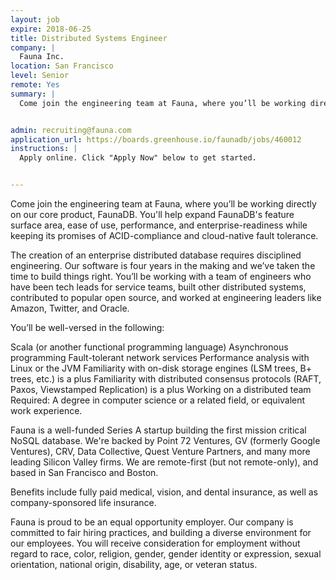 ```yaml
---
layout: job
expire: 2018-06-25
title: Distributed Systems Engineer
company: |
  Fauna Inc.
location: San Francisco
level: Senior
remote: Yes
summary: |
  Come join the engineering team at Fauna, where you’ll be working directly on our core product, FaunaDB. You'll help expand FaunaDB's feature surface area, ease of use, performance, and enterprise-readiness while keeping its promises of ACID-compliance and cloud-native fault tolerance.


admin: recruiting@fauna.com
application_url: https://boards.greenhouse.io/faunadb/jobs/460012
instructions: |
  Apply online. Click "Apply Now" below to get started.


---
```


<!-- break -->

Come join the engineering team at Fauna, where you’ll be working directly on our core product, FaunaDB. You'll help expand FaunaDB's feature surface area, ease of use, performance, and enterprise-readiness while keeping its promises of ACID-compliance and cloud-native fault tolerance.

The creation of an enterprise distributed database requires disciplined engineering. Our software is four years in the making and we’ve taken the time to build things right. You’ll be working with a team of engineers who have been tech leads for service teams, built other distributed systems, contributed to popular open source, and worked at engineering leaders like Amazon, Twitter, and Oracle.

You’ll be well-versed in the following:

Scala (or another functional programming language)
Asynchronous programming
Fault-tolerant network services
Performance analysis with Linux or the JVM
Familiarity with on-disk storage engines (LSM trees, B+ trees, etc.) is a plus
Familiarity with distributed consensus protocols (RAFT, Paxos, Viewstamped Replication) is a plus
Working on a distributed team
Required: A degree in computer science or a related field, or equivalent work experience.

Fauna is a well-funded Series A startup building the first mission critical NoSQL database. We're backed by Point 72 Ventures, GV (formerly Google Ventures), CRV, Data Collective, Quest Venture Partners, and many more leading Silicon Valley firms. We are remote-first (but not remote-only), and based in San Francisco and Boston.

Benefits include fully paid medical, vision, and dental insurance, as well as company-sponsored life insurance. 

Fauna is proud to be an equal opportunity employer. Our company is committed to fair hiring practices, and building a diverse environment for our employees. You will receive consideration for employment without regard to race, color, religion, gender, gender identity or expression, sexual orientation, national origin, disability, age, or veteran status.
